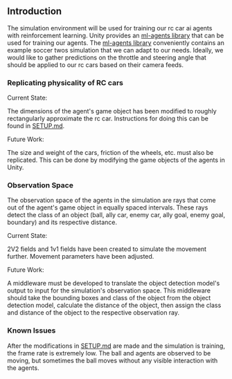 ## Introduction

The simulation environment will be used for training our rc car ai agents with reinforcement learning. Unity provides an [ml-agents library](https://github.com/Unity-Technologies/ml-agents) that can be used for training our agents. The [ml-agents library](https://github.com/Unity-Technologies/ml-agents) conveniently contains an example soccer twos simulation that we can adapt to our needs. Ideally, we would like to gather predictions on the throttle and steering angle that should be applied to our rc cars based on their camera feeds.

### Replicating physicality of RC cars

Current State:

The dimensions of the agent's game object has been modified to roughly rectangularly approximate the rc car. Instructions for doing this can be found in [SETUP.md](./SETUP.md).

Future Work:

The size and weight of the cars, friction of the wheels, etc. must also be replicated. This can be done by modifying the game objects of the agents in Unity.

### Observation Space

The observation space of the agents in the simulation are rays that come out of the agent's game object in equally spaced intervals. These rays detect the class of an object (ball, ally car, enemy car, ally goal, enemy goal, boundary) and its respective distance.

Current State:

2V2 fields and 1v1 fields have been created to simulate the movement further. Movement parameters have been adjusted.

Future Work:

A middleware must be developed to translate the object detection model's output to input for the simulation's observation space. This middleware should take the bounding boxes and class of the object from the object detection model, calculate the distance of the object, then assign the class and distance of the object to the respective observation ray.

### Known Issues

After the modifications in [SETUP.md](./SETUP.md) are made and the simulation is training, the frame rate is extremely low. The ball and agents are observed to be moving, but sometimes the ball moves without any visible interaction with the agents.
